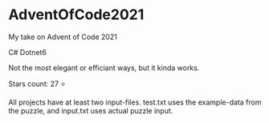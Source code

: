 # AdventOfCode2021
My take on Advent of Code 2021

C# Dotnet6

Not the most elegant or efficiant ways, but it kinda works.

Stars count: 27 :star: 

All projects have at least two input-files. test.txt uses the example-data from the puzzle, and input.txt uses actual puzzle input.
